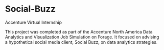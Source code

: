 # Social-Buzz
Accenture Virtual Internship

This project was completed as part of the Accenture North America Data Analytics and Visualization Job Simulation on Forage. It focused on advising a hypothetical social media client, Social Buzz, on data analytics strategies.
